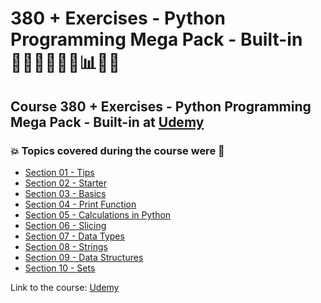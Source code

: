 # 380 + Exercises - Python Programming Mega Pack - Built-in 👩🏻‍💻🤯🐍🤖📊🎲💽
## Course 380 + Exercises - Python Programming Mega Pack - Built-in at [Udemy](https://www.udemy.com/course/python-programming-modules-packages/)
### 💥 Topics covered during the course were 🚀
- [Section 01 - Tips](https://github.com/romulovieira777/380_Exercises_Python_Programming_Mega_Pack_Builtin/tree/master/Section_01_Tips)
- [Section 02 - Starter](https://github.com/romulovieira777/380_Exercises_Python_Programming_Mega_Pack_Builtin/tree/master/Section_02_Starter)
- [Section 03 - Basics](https://github.com/romulovieira777/380_Exercises_Python_Programming_Mega_Pack_Builtin/tree/master/Section_03_Basics)
- [Section 04 - Print Function](https://github.com/romulovieira777/380_Exercises_Python_Programming_Mega_Pack_Builtin/tree/master/Section_04_Print_Function)
- [Section 05 - Calculations in Python](https://github.com/romulovieira777/380_Exercises_Python_Programming_Mega_Pack_Builtin/tree/master/Section_05_Calculations_in_Python)
- [Section 06 - Slicing](https://github.com/romulovieira777/380_Exercises_Python_Programming_Mega_Pack_Builtin/tree/master/Section_06_Slicing)
- [Section 07 - Data Types](https://github.com/romulovieira777/380_Exercises_Python_Programming_Mega_Pack_Builtin/tree/master/Section_07_Data_Types)
- [Section 08 - Strings](https://github.com/romulovieira777/380_Exercises_Python_Programming_Mega_Pack_Builtin/tree/master/Section_08_Strings)
- [Section 09 - Data Structures](https://github.com/romulovieira777/380_Exercises_Python_Programming_Mega_Pack_Builtin/tree/master/Section_09_Data_Structures)
- [Section 10 - Sets]()

Link to the course: [Udemy](https://www.udemy.com/course/python-programming-modules-packages/)